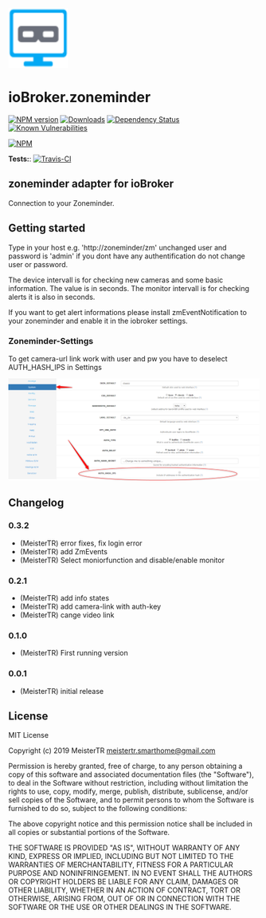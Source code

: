 ![Logo](admin/zoneminder.png)
# ioBroker.zoneminder

[![NPM version](http://img.shields.io/npm/v/iobroker.zoneminder.svg)](https://www.npmjs.com/package/iobroker.zoneminder)
[![Downloads](https://img.shields.io/npm/dm/iobroker.zoneminder.svg)](https://www.npmjs.com/package/iobroker.zoneminder)
[![Dependency Status](https://img.shields.io/david/MeisterTR/iobroker.zoneminder.svg)](https://david-dm.org/MeisterTR/iobroker.zoneminder)
[![Known Vulnerabilities](https://snyk.io/test/github/MeisterTR/ioBroker.zoneminder/badge.svg)](https://snyk.io/test/github/MeisterTR/ioBroker.zoneminder)

[![NPM](https://nodei.co/npm/iobroker.zoneminder.png?downloads=true)](https://nodei.co/npm/iobroker.zoneminder/)

**Tests:**: [![Travis-CI](http://img.shields.io/travis/MeisterTR/ioBroker.zoneminder/master.svg)](https://travis-ci.org/MeisterTR/ioBroker.zoneminder)

## zoneminder adapter for ioBroker

Connection to your Zoneminder.

## Getting started
Type in your host e.g. 'http://zoneminder/zm' unchanged user and password is 'admin' if you dont have any authentification do not change user or password.

The device intervall is for checking new cameras and some basic information. The value is in seconds.
The monitor intervall is for checking alerts it is also in seconds.

If you want to get alert informations please install zmEventNotification to your zoneminder and enable it in the iobroker settings.

### Zoneminder-Settings
To get camera-url link work with user and pw you have to deselect AUTH_HASH_IPS in Settings

![Logo](admin/auth_hash_ips.png)

## Changelog
### 0.3.2
* (MeisterTR) error fixes, fix login error
* (MeisterTR) add ZmEvents
* (MeisterTR) Select moniorfunction and disable/enable monitor
### 0.2.1
* (MeisterTR) add info states
* (MeisterTR) add camera-link with auth-key
* (MeisterTR) cange video link
### 0.1.0
* (MeisterTR) First running version
### 0.0.1
* (MeisterTR) initial release

## License
MIT License

Copyright (c) 2019 MeisterTR <meistertr.smarthome@gmail.com>

Permission is hereby granted, free of charge, to any person obtaining a copy
of this software and associated documentation files (the "Software"), to deal
in the Software without restriction, including without limitation the rights
to use, copy, modify, merge, publish, distribute, sublicense, and/or sell
copies of the Software, and to permit persons to whom the Software is
furnished to do so, subject to the following conditions:

The above copyright notice and this permission notice shall be included in all
copies or substantial portions of the Software.

THE SOFTWARE IS PROVIDED "AS IS", WITHOUT WARRANTY OF ANY KIND, EXPRESS OR
IMPLIED, INCLUDING BUT NOT LIMITED TO THE WARRANTIES OF MERCHANTABILITY,
FITNESS FOR A PARTICULAR PURPOSE AND NONINFRINGEMENT. IN NO EVENT SHALL THE
AUTHORS OR COPYRIGHT HOLDERS BE LIABLE FOR ANY CLAIM, DAMAGES OR OTHER
LIABILITY, WHETHER IN AN ACTION OF CONTRACT, TORT OR OTHERWISE, ARISING FROM,
OUT OF OR IN CONNECTION WITH THE SOFTWARE OR THE USE OR OTHER DEALINGS IN THE
SOFTWARE.
